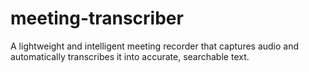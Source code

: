 # meeting-transcriber
A lightweight and intelligent meeting recorder that captures audio and automatically transcribes it into accurate, searchable text.
